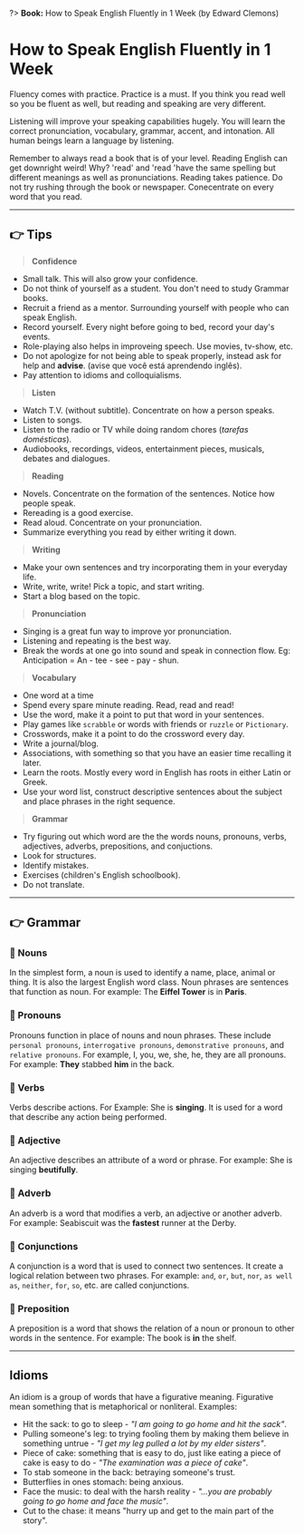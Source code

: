 ?> **Book:** How to Speak English Fluently in 1 Week (by Edward Clemons)

# How to Speak English Fluently in 1 Week

Fluency comes with practice. Practice is a must. If you think you read well so you be fluent as well, but reading and speaking are very different.

Listening will improve your speaking capabilities hugely. You will learn the correct pronunciation, vocabulary, grammar, accent, and intonation. All human beings learn a language by listening.

Remember to always read a book that is of your level. Reading English can get downright weird! Why? 'read' and 'read 'have the same spelling but different meanings as well as pronunciations. Reading takes patience. Do not try rushing through the book or newspaper. Conecentrate on every word that you read.

---

## 👉  Tips

> **Confidence**

- Small talk. This will also grow your confidence.
- Do not think of yourself as a student. You don't need to study Grammar books.
- Recruit a friend as a mentor. Surrounding yourself with people who can speak English.
- Record yourself. Every night before going to bed, record your day's events.
- Role-playing also helps in improveing speech. Use movies, tv-show, etc.
- Do not apologize for not being able to speak properly, instead ask for help and **advise**. (avise que você está aprendendo inglês).
- Pay attention to idioms and colloquialisms.

> **Listen**

- Watch T.V. (without subtitle). Concentrate on how a person speaks.
- Listen to songs.
- Listen to the radio or TV while doing random chores (*tarefas domésticas*).
- Audiobooks, recordings, videos, entertainment pieces, musicals, debates and dialogues.

> **Reading**

- Novels. Concentrate on the formation of the sentences. Notice how people speak.
- Rereading is a good exercise.
- Read aloud. Concentrate on your pronunciation.
- Summarize everything you read by either writing it down.

> **Writing**

- Make your own sentences and try incorporating them in your everyday life.
- Write, write, write! Pick a topic, and start writing.
- Start a blog based on the topic.

> **Pronunciation**

- Singing is a great fun way to improve yor pronunciation.
- Listening and repeating is the best way.
- Break the words at one go into sound and speak in connection flow. Eg: Anticipation = An - tee - see - pay - shun.

> **Vocabulary**

- One word at a time
- Spend every spare minute reading. Read, read and read!
- Use the word, make it a point to put that word in your sentences.
- Play games like `scrabble` or words with friends or `ruzzle` or `Pictionary`.
- Crosswords, make it a point to do the crossword every day.
- Write a journal/blog.
- Associations, with something so that you have an easier time recalling it later.
- Learn the roots. Mostly every word in English has roots in either Latin or Greek.
- Use your word list, construct descriptive sentences about the subject and place phrases in the right sequence.

> **Grammar**

- Try figuring out which word are the the words nouns, pronouns, verbs, adjectives, adverbs, prepositions, and conjuctions.
- Look for structures.
- Identify mistakes.
- Exercises (children's English schoolbook).
- Do not translate.

---

## 👉 Grammar

### 🔹 Nouns

In the simplest form, a noun is used to identify a name, place, animal or thing. It is also the largest English word class. Noun phrases are sentences that function as noun. For example: The **Eiffel Tower** is in **Paris**.

### 🔹 Pronouns

Pronouns function in place of nouns and noun phrases. These include `personal pronouns`, `interrogative pronouns`, `demonstrative pronouns`, and `relative pronouns`. For example, I, you, we, she, he, they are all pronouns. For example: **They** stabbed **him** in the back.

### 🔹 Verbs

Verbs describe actions. For Example: She is **singing**. It is used for a word that describe any action being performed.

### 🔹 Adjective

An adjective describes an attribute of a word or phrase. For example: She is singing **beutifully**.

### 🔹 Adverb

An adverb is a word that modifies a verb, an adjective or another adverb. For example: Seabiscuit was the **fastest** runner at the Derby.

### 🔹 Conjunctions

A conjunction is a word that is used to connect two sentences. It create a logical relation between two phrases. For example: `and`, `or`, `but`, `nor`, `as well as`, `neither`, `for`, `so`, etc. are called conjunctions.

### 🔹 Preposition

A preposition is a word that shows the relation of a noun or pronoun to other words in the sentence. For example: The book is **in** the shelf.

---

## Idioms

An idiom is a group of words that have a figurative meaning. Figurative mean something that is metaphorical or nonliteral. Examples:

- Hit the sack: to go to sleep - *"I am going to go home and hit the sack"*.
- Pulling someone's leg: to trying fooling them by making them believe in something untrue - *"I get my leg pulled a lot by my elder sisters"*.
- Piece of cake: something that is easy to do, just like eating a piece of cake is easy to do - *"The examination was a piece of cake"*.
- To stab someone in the back: betraying someone's trust.
- Butterflies in ones stomach: being anxious.
- Face the music: to deal with the harsh reality - *"...you are probably going to go home and face the music"*.
- Cut to the chase: it means "hurry up and get to the main part of the story".

